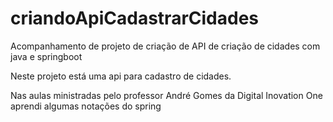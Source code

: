 # criandoApiCadastrarCidades
Acompanhamento de projeto de criação de API de criação de cidades com java e springboot

Neste projeto está uma api para cadastro de cidades.

Nas aulas ministradas pelo professor André Gomes da Digital Inovation One
aprendi algumas notações do spring
